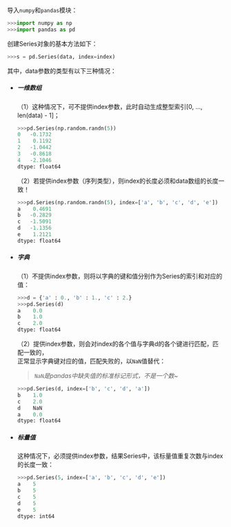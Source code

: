 导入`numpy`和`pandas`模块：

```py
>>>import numpy as np
>>>import pandas as pd
```

创建Series对象的基本方法如下：

```py
>>>s = pd.Series(data, index=index)
```

其中，data参数的类型有以下三种情况：

* ##### 一维数组

  （1）这种情况下，可不提供index参数，此时自动生成整型索引\[0, ..., len\(data\) - 1\]；
  ```py
  >>>pd.Series(np.random.randn(5))
  0   -0.1732
  1    0.1192
  2   -1.0442
  3   -0.8618
  4   -2.1046
  dtype: float64
  ```

  （2）若提供index参数（序列类型），则index的长度必须和data数组的长度一致！
  ```py
  >>>pd.Series(np.random.randn(5), index=['a', 'b', 'c', 'd', 'e'])
  a    0.4691
  b   -0.2829
  c   -1.5091
  d   -1.1356
  e    1.2121
  dtype: float64
  ```
* ##### 字典

  （1）不提供index参数，则将以字典的键和值分别作为Series的索引和对应的值：
  ```py
  >>>d = {'a' : 0., 'b' : 1., 'c' : 2.}
  >>>pd.Series(d)
  a    0.0
  b    1.0
  c    2.0
  dtype: float64
  ```

  （2）提供index参数，则会对index的各个值与字典d的各个键进行匹配，匹配一致的，  
  正常显示字典键对应的值，匹配失败的，以`NaN`值替代：

  > `NaN`_是pandas中缺失值的标准标记形式，不是一个数~_
  ```py
  >>>pd.Series(d, index=['b', 'c', 'd', 'a'])
  b    1.0
  c    2.0
  d    NaN
  a    0.0
  dtype: float64
  ```
* ##### 标量值

  这种情况下，必须提供index参数，结果Series中，该标量值重复次数与index的长度一致：
  ```py
  >>>pd.Series(5, index=['a', 'b', 'c', 'd', 'e'])
  a    5
  b    5
  c    5
  d    5
  e    5
  dtype: int64
  ```



